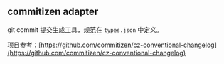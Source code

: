 ## commitizen adapter

git commit 提交生成工具，规范在 `types.json` 中定义。

项目参考：[https://github.com/commitizen/cz-conventional-changelog](https://github.com/commitizen/cz-conventional-changelog)